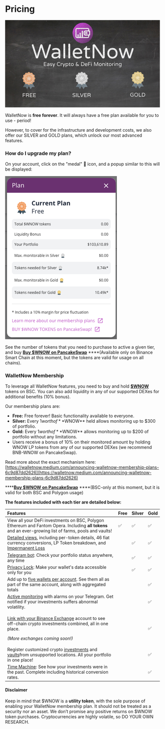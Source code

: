 # Pricing

![](.gitbook/assets/image%20%2832%29.png)

WalletNow is **free forever**. It will always have a free plan available for you to use - period!

However, to cover for the infrastructure and development costs, we also offer our SILVER and GOLD plans, which unlock our most advanced features.

### How do I upgrade my plan?

On your account, click on the "medal" 🏅 icon, and a popup similar to this will be displayed:

![](.gitbook/assets/image%20%2850%29.png)

See the number of tokens that you need to purchase to active a given tier, and buy [**Buy $WNOW on PancakeSwap**](https://exchange.pancakeswap.finance/#/swap?outputCurrency=0x56aa0237244c67b9a854b4efe8479cca0b105289) ****\(Available only on Binance Smart Chain at this moment, but the tokens are valid for usage on all chains\).

### WalletNow Membership <a id="e44b"></a>

To leverage all WalletNow features, you need to buy and hold [**$WNOW**](wnow-tokenomics.md) tokens on BSC. You can also add liquidity in any of our supported DEXes for additional benefits \(10% bonus\).

Our membership plans are:

* **Free:** Free forever! Basic functionality available to everyone.
* **Silver:** Every $1 worth of **$WNOW** held allows monitoring up to $300 of portfolio.
* **Gold:** Every $1 worth of **$WNOW** allows monitoring up to $200 of portfolio without any limitations.
* Users receive a bonus of 10% on their monitored amount by holding WNOW LP tokens from any of our supported DEXes \(we recommend BNB-WNOW on PancakeSwap\).

Read more about the exact mechanism here: [https://walletnow.medium.com/announcing-walletnow-membership-plans-6c9d87dd2626](https://walletnow.medium.com/announcing-walletnow-membership-plans-6c9d87dd2626)

\*\*\*\*[**Buy $WNOW on PancakeSwap**](https://exchange.pancakeswap.finance/#/swap?outputCurrency=0x56aa0237244c67b9a854b4efe8479cca0b105289) ****\(BSC-only at this moment, but it is valid for both BSC and Polygon usage\)

**The features included with each tier are detailed below:**

<table>
  <thead>
    <tr>
      <th style="text-align:left">Features</th>
      <th style="text-align:left">Free</th>
      <th style="text-align:left">Silver</th>
      <th style="text-align:left">Gold</th>
    </tr>
  </thead>
  <tbody>
    <tr>
      <td style="text-align:left">View all your DeFi investments on BSC, Polygon Ethereum and Fantom Opera.
        Including <b>all tokens</b> and an ever-growing list of farms, pools and
        vaults!</td>
      <td style="text-align:left">&#x2705;</td>
      <td style="text-align:left">&#x2705;</td>
      <td style="text-align:left">&#x2705;</td>
    </tr>
    <tr>
      <td style="text-align:left"><a href="features/detailed-token-data.md">Detailed views</a>, including
        per-token details, 46 fiat currency conversions, LP Token breakdown, and
        <a
        href="features/impermanent-loss.md">Impermanent Loss</a>
      </td>
      <td style="text-align:left"></td>
      <td style="text-align:left">&#x2705;</td>
      <td style="text-align:left">&#x2705;</td>
    </tr>
    <tr>
      <td style="text-align:left"><a href="features/telegram-bot.md">Telegram bot</a>: Check your portfolio
        status anywhere, any time</td>
      <td style="text-align:left"></td>
      <td style="text-align:left">&#x2705;</td>
      <td style="text-align:left">&#x2705;</td>
    </tr>
    <tr>
      <td style="text-align:left"><a href="features/privacy-lock.md">Privacy Lock</a>: Make your wallet&apos;s
        data accessible only for you</td>
      <td style="text-align:left"></td>
      <td style="text-align:left">&#x2705;</td>
      <td style="text-align:left">&#x2705;</td>
    </tr>
    <tr>
      <td style="text-align:left">Add up to <a href="features/multiple-wallets.md">five wallets per account</a>.
        See them all as part of the same account, along with aggregated totals</td>
      <td
      style="text-align:left"></td>
        <td style="text-align:left"></td>
        <td style="text-align:left">&#x2705;</td>
    </tr>
    <tr>
      <td style="text-align:left"><a href="features/active-monitoring.md">Active monitoring</a> with alarms
        on your Telegram. Get notified if your investments suffers abnormal volatility.</td>
      <td
      style="text-align:left"></td>
        <td style="text-align:left"></td>
        <td style="text-align:left">&#x2705;</td>
    </tr>
    <tr>
      <td style="text-align:left">
        <p><a href="features/binance-exchange-integration.md">Link with your Binance Exchange</a> account
          to see off-chain crypto investments combined, all in one place.</p>
        <p><em>(More exchanges coming soon!)</em>
        </p>
      </td>
      <td style="text-align:left"></td>
      <td style="text-align:left"></td>
      <td style="text-align:left">&#x2705;</td>
    </tr>
    <tr>
      <td style="text-align:left">Register customized crypto <a href="features/custom-investments.md">investments</a> and
        <a
        href="features/custom-vaults.md">vaults</a>from unsupported locations. All your portfolio in one place!</td>
      <td
      style="text-align:left"></td>
        <td style="text-align:left"></td>
        <td style="text-align:left">&#x2705;</td>
    </tr>
    <tr>
      <td style="text-align:left"><a href="features/time-machine.md">Time Machine</a>: See how your investments
        were in the past. Complete including historical conversion rates.</td>
      <td
      style="text-align:left"></td>
        <td style="text-align:left"></td>
        <td style="text-align:left">&#x2705;</td>
    </tr>
  </tbody>
</table>

#### Disclaimer

Keep in mind that $WNOW is a **utility token**, with the sole purpose of enabling your WalletNow membership plan. It should not be treated as a security nor an asset. We don’t promise any positive returns on $WNOW token purchases. Cryptocurrencies are highly volatile, so DO YOUR OWN RESEARCH.

